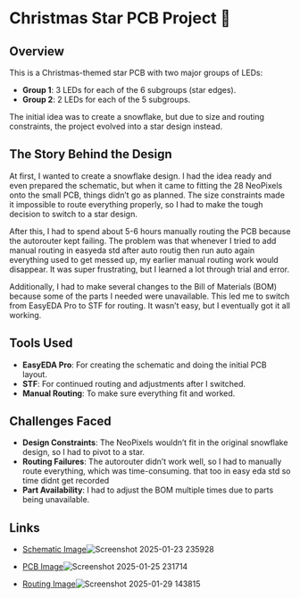

# Christmas Star PCB Project 🎄

## Overview
This is a Christmas-themed star PCB with two major groups of LEDs:

- **Group 1**: 3 LEDs for each of the 6 subgroups (star edges).
- **Group 2**: 2 LEDs for each of the 5 subgroups.

The initial idea was to create a snowflake, but due to size and routing constraints, the project evolved into a star design instead.

## The Story Behind the Design
At first, I wanted to create a snowflake design. I had the idea ready and even prepared the schematic, but when it came to fitting the 28 NeoPixels onto the small PCB, things didn’t go as planned. The size constraints made it impossible to route everything properly, so I had to make the tough decision to switch to a star design.

After this, I had to spend about 5-6 hours manually routing the PCB because the autorouter kept failing. The problem was that whenever I tried to add manual routing in easyeda std after auto routig then run auto again everything used to get messed up, my earlier manual routing work would disappear. It was super frustrating, but I learned a lot through trial and error.

Additionally, I had to make several changes to the Bill of Materials (BOM) because some of the parts I needed were unavailable. This led me to switch from EasyEDA Pro to STF for routing. It wasn’t easy, but I eventually got it all working.

## Tools Used
- **EasyEDA Pro**: For creating the schematic and doing the initial PCB layout.
- **STF**: For continued routing and adjustments after I switched.
- **Manual Routing**: To make sure everything fit and worked.

## Challenges Faced
- **Design Constraints**: The NeoPixels wouldn’t fit in the original snowflake design, so I had to pivot to a star.
- **Routing Failures**: The autorouter didn’t work well, so I had to manually route everything, which was time-consuming. that too in easy eda std so time didnt get recorded
- **Part Availability**: I had to adjust the BOM multiple times due to parts being unavailable.

## Links
- [Schematic Image](link-to-image)![Screenshot 2025-01-23 235928](https://github.com/user-attachments/assets/b403be45-2205-40b8-a603-0d3627c855b3)


- [PCB Image](link-to-image)![Screenshot 2025-01-25 231714](https://github.com/user-attachments/assets/38688f33-56b9-4158-908f-eaa0531cb309)
- [Routing Image](link-to-image)![Screenshot 2025-01-29 143815](https://github.com/user-attachments/assets/461f8641-0a42-432a-847e-3cd77e070e4b)

